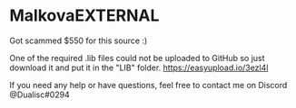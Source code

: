 # MalkovaEXTERNAL
Got scammed $550 for this source :)

One of the required .lib files could not be uploaded to GitHub so just download it and put it in the "LIB" folder.
https://easyupload.io/3ezl4l

If you need any help or have questions, feel free to contact me on Discord @Dualisc#0294
